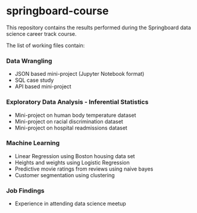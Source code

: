 # springboard-course

This repository contains the results performed during the Springboard data science career track course.

The list of working files contain:

### Data Wrangling
* JSON based mini-project (Jupyter Notebook format)
* SQL case study
* API based mini-project

### Exploratory Data Analysis - Inferential Statistics
* Mini-project on human body temperature dataset
* Mini-project on racial discrimination dataset
* Mini-project on hospital readmissions dataset

### Machine Learning
* Linear Regression using Boston housing data set
* Heights and weights using Logistic Regression
* Predictive movie ratings from reviews using naive bayes
* Customer segmentation using clustering

### Job Findings
* Experience in attending data science meetup
